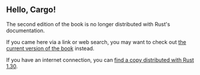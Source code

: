 ## Hello, Cargo!

The second edition of the book is no longer distributed with Rust's documentation.

If you came here via a link or web search, you may want to check out [the current version of the book](../ch01-03-hello-cargo.html) instead.

If you have an internet connection, you can [find a copy distributed with Rust 1.30](https://doc.rust-lang.org/1.30.0/book/second-edition/ch01-03-hello-cargo.html).